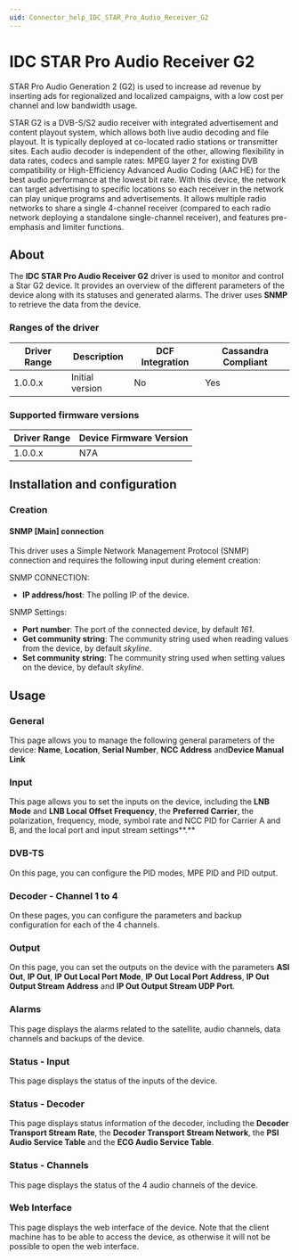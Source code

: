 ```yaml
---
uid: Connector_help_IDC_STAR_Pro_Audio_Receiver_G2
---
```


# IDC STAR Pro Audio Receiver G2

STAR Pro Audio Generation 2 (G2) is used to increase ad revenue by inserting ads for regionalized and localized campaigns, with a low cost per channel and low bandwidth usage.

STAR G2 is a DVB-S/S2 audio receiver with integrated advertisement and content playout system, which allows both live audio decoding and file playout. It is typically deployed at co-located radio stations or transmitter sites. Each audio decoder is independent of the other, allowing flexibility in data rates, codecs and sample rates: MPEG layer 2 for existing DVB compatibility or High-Efficiency Advanced Audio Coding (AAC HE) for the best audio performance at the lowest bit rate. With this device, the network can target advertising to specific locations so each receiver in the network can play unique programs and advertisements. It allows multiple radio networks to share a single 4-channel receiver (compared to each radio network deploying a standalone single-channel receiver), and features pre-emphasis and limiter functions.

## About

The **IDC STAR Pro Audio Receiver G2** driver is used to monitor and control a Star G2 device. It provides an overview of the different parameters of the device along with its statuses and generated alarms. The driver uses **SNMP** to retrieve the data from the device.

### Ranges of the driver

| **Driver Range** | **Description** | **DCF Integration** | **Cassandra Compliant** |
|------------------|-----------------|---------------------|-------------------------|
| 1.0.0.x          | Initial version | No                  | Yes                     |

### Supported firmware versions

| **Driver Range** | **Device Firmware Version** |
|------------------|-----------------------------|
| 1.0.0.x          | N7A                         |

## Installation and configuration

### Creation

#### SNMP \[Main\] connection

This driver uses a Simple Network Management Protocol (SNMP) connection and requires the following input during element creation:

SNMP CONNECTION:

- **IP address/host**: The polling IP of the device.

SNMP Settings:

- **Port number**: The port of the connected device, by default *161*.
- **Get community string**: The community string used when reading values from the device, by default *skyline*.
- **Set community string**: The community string used when setting values on the device, by default *skyline*.

## Usage

### General

This page allows you to manage the following general parameters of the device: **Name**, **Location**, **Serial Number**, **NCC Address** and**Device Manual Link**

### Input

This page allows you to set the inputs on the device, including the **LNB Mode** and **LNB Local Offset Frequency**, the **Preferred Carrier**, the polarization, frequency, mode, symbol rate and NCC PID for Carrier A and B, and the local port and input stream settings**.**

### DVB-TS

On this page, you can configure the PID modes, MPE PID and PID output.

### Decoder - Channel 1 to 4

On these pages, you can configure the parameters and backup configuration for each of the 4 channels.

### Output

On this page, you can set the outputs on the device with the parameters **ASI Out**, **IP Out**, **IP Out Local Port Mode**, **IP Out Local Port Address**, **IP Out Output Stream Address** and **IP Out Output Stream UDP Port**.

### Alarms

This page displays the alarms related to the satellite, audio channels, data channels and backups of the device.

### Status - Input

This page displays the status of the inputs of the device.

### Status - Decoder

This page displays status information of the decoder, including the **Decoder Transport Stream Rate**, the **Decoder Transport Stream Network**, the **PSI Audio Service Table** and the **ECG Audio Service Table**.

### Status - Channels

This page displays the status of the 4 audio channels of the device.

### Web Interface

This page displays the web interface of the device. Note that the client machine has to be able to access the device, as otherwise it will not be possible to open the web interface.
